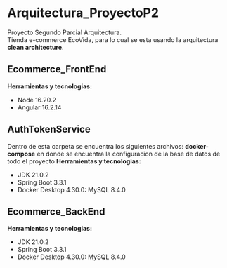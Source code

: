 # Arquitectura_ProyectoP2
Proyecto Segundo Parcial Arquitectura.  
Tienda e-commerce EcoVida, para lo cual se esta usando la arquitectura **clean architecture**.

## Ecommerce_FrontEnd
**Herramientas y tecnologias:**
- Node 16.20.2
- Angular 16.2.14

## AuthTokenService
Dentro de esta carpeta se encuentra los siguientes archivos:
**docker-compose** en donde se encuentra la configuracion de la base de datos de todo el proyecto 
**Herramientas y tecnologias:**
- JDK 21.0.2 
- Spring Boot 3.3.1
- Docker Desktop 4.30.0: MySQL 8.4.0

## Ecommerce_BackEnd

**Herramientas y tecnologias:**
- JDK 21.0.2 
- Spring Boot 3.3.1
- Docker Desktop 4.30.0: MySQL 8.4.0


